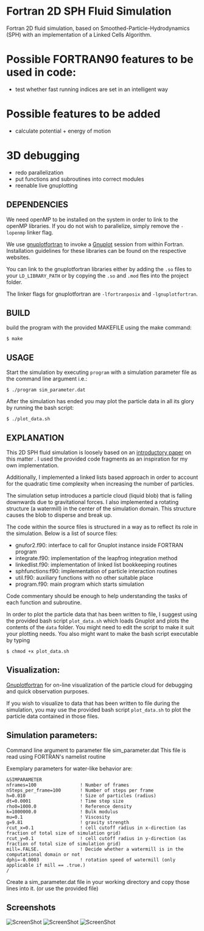 # Fortran 2D SPH Fluid Simulation

Fortran 2D fluid simulation, based on Smoothed-Particle-Hydrodynamics (SPH) with an  implementation of a Linked Cells Algorithm.

# Possible FORTRAN90 features to be used in code:
- test whether fast running indices are set in an intelligent way

# Possible features to be added
- calculate potential + energy of motion

# 3D debugging
- redo parallelization
- put functions and subroutines into correct modules
- reenable live gnuplotting

## DEPENDENCIES

We need openMP to be installed on the system in order to link to the openMP libraries.
If you do not wish to parallelize, simply remove the `-lopenmp` linker flag.

We use [gnuplotfortran](http://gnuplotfortran.sourceforge.net/) to invoke a [Gnuplot](http://www.gnuplot.info/) session from within Fortran.
Installation guidelines for these libraries can be found on the respective websites.

You can link to the gnuplotfortran libraries either by adding the `.so` files to your `LD_LIBRARY_PATH` or by copying the  `.so` and  `.mod` fles into the project folder.

The linker flags for gnuplotfortran are `-lfortranposix` and `-lgnuplotfortran`.

## BUILD


build the program with the provided MAKEFILE using the make command:

```
$ make
```


## USAGE

Start the simulation by executing `program` with a simulation parameter file as the command line argument
i.e.:
```
$ ./program sim_parameter.dat
```

After the simulation has ended you may plot the particle data in all its glory by running the bash script:
```
$ ./plot_data.sh
```

## EXPLANATION

This 2D SPH fluid simulation is loosely based on an [introductory paper](http://www.cs.cornell.edu/~bindel/class/cs5220-f11/code/sph.pdf) on this matter . I used the provided code fragments as an inspiration for my own implementation.

Additionally, I implemented a linked lists based approach in order to account for the quadratic time complexity when increasing the number of particles.


The simulation setup introduces a particle cloud (liquid blob) that is falling downwards due to gravitational forces. I also implemented a rotating structure (a watermill) in the center of the simulation domain. This structure causes the blob to disperse and break up.


The code within the source files is structured in a way as to reflect its role in the simulation.
Below is a list of source files:

- gnufor2.f90: interface to call for Gnuplot instance inside FORTRAN program
- integrate.f90: implementation of the leapfrog integration method
- linkedlist.f90: implementation of linked list bookkeeping routines
- sphfunctions:f90: implementation of particle interaction routines
- util.f90: auxiliary functions with no other suitable place
- program.f90: main program which starts simulation

Code commentary should be enough to help understanding the tasks of each function and subroutine.


In order to plot the particle data that has been written to file, I suggest using the provided bash script `plot_data.sh` which loads Gnuplot and plots the contents of the `data` folder. You might need to edit the script to make it suit your plotting needs. You also might want to make the bash script executable by typing

```
$ chmod +x plot_data.sh
```



## Visualization:

[Gnuplotfortran](http://gnuplotfortran.sourceforge.net/) for on-line visualization of the particle cloud for debugging and quick observation purposes.

If you wish to visualize to data that has been written to file during the simulation, you may use the provided bash script `plot_data.sh` to plot the particle data contained in those files.


## Simulation parameters:

Command line argument to parameter file sim_parameter.dat
This file is read using FORTRAN's namelist routine

Exemplary parameters for water-like behavior are:
```
&SIMPARAMETER
nframes=100                ! Number of frames
nSteps_per_frame=100       ! Number of steps per frame
h=0.010                    ! Size of particles (radius)
dt=0.0001                  ! Time step size
rho0=1000.0                ! Reference density
k=1000000.0                ! Bulk modulus
mu=0.1                     ! Viscosity
g=9.81                     ! gravity strength
rcut_x=0.1                 ! cell cutoff radius in x-direction (as fraction of total size of simulation grid)
rcut_y=0.1                 ! cell cutoff radius in y-direction (as fraction of total size of simulation grid)
mill=.FALSE.               ! Decide whether a watermill is in the computational domain or not
dphi=-0.0003               ! rotation speed of watermill (only applicable if mill == .true.)
/

```
Create a sim_parameter.dat file in your working directory and copy those lines into it.
(or use the provided file)

## Screenshots

![ScreenShot](https://raw.github.com/jzuern/sph-fluidsim-fortran/master/data/images/1.png)
![ScreenShot](https://raw.github.com/jzuern/sph-fluidsim-fortran/master/data/images/2.png)
![ScreenShot](https://raw.github.com/jzuern/sph-fluidsim-fortran/master/data/images/3.png)
